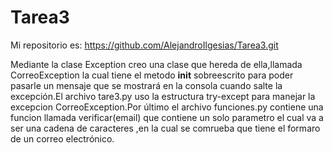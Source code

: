# Tarea3

Mi repositorio es:
https://github.com/AlejandroIlgesias/Tarea3.git

Mediante la clase Exception creo una clase que hereda de ella,llamada CorreoException la cual tiene el metodo __init__ sobreescrito para poder pasarle un mensaje que se mostrará en la consola cuando salte la excepción.El archivo tare3.py uso la estructura try-except para manejar la excepcion CorreoException.Por último el archivo funciones.py contiene una funcion llamada verificar(email) que contiene un solo parametro el cual va a ser una cadena de caracteres ,en la cual se comrueba que tiene el formaro de un correo electrónico.

